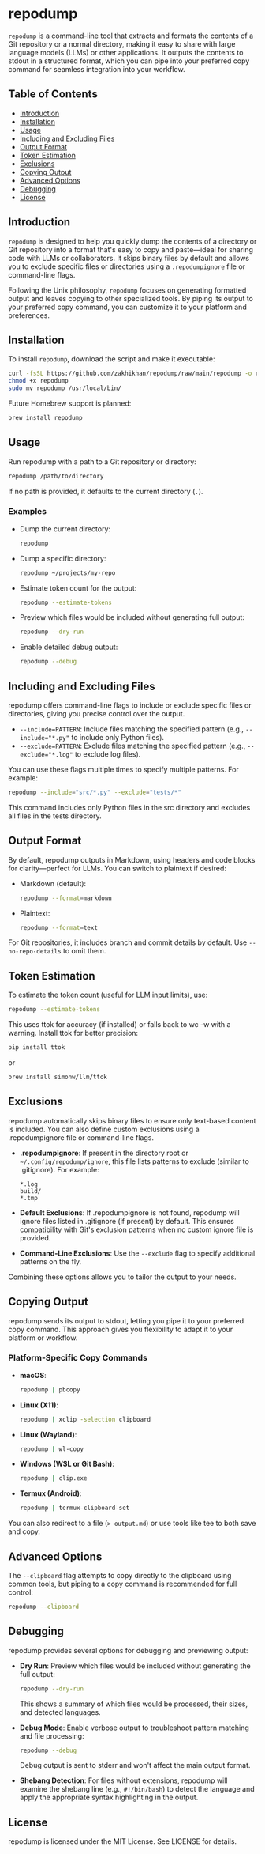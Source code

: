 # repodump

`repodump` is a command-line tool that extracts and formats the contents of a Git repository or a normal directory, making it easy to share with large language models (LLMs) or other applications. It outputs the contents to stdout in a structured format, which you can pipe into your preferred copy command for seamless integration into your workflow.

## Table of Contents
- [Introduction](#introduction)
- [Installation](#installation)
- [Usage](#usage)
- [Including and Excluding Files](#including-and-excluding-files)
- [Output Format](#output-format)
- [Token Estimation](#token-estimation)
- [Exclusions](#exclusions)
- [Copying Output](#copying-output)
- [Advanced Options](#advanced-options)
- [Debugging](#debugging)
- [License](#license)

## Introduction
`repodump` is designed to help you quickly dump the contents of a directory or Git repository into a format that's easy to copy and paste—ideal for sharing code with LLMs or collaborators. It skips binary files by default and allows you to exclude specific files or directories using a `.repodumpignore` file or command-line flags.

Following the Unix philosophy, `repodump` focuses on generating formatted output and leaves copying to other specialized tools. By piping its output to your preferred copy command, you can customize it to your platform and preferences.

## Installation
To install `repodump`, download the script and make it executable:

```bash
curl -fsSL https://github.com/zakhikhan/repodump/raw/main/repodump -o repodump
chmod +x repodump
sudo mv repodump /usr/local/bin/
```

Future Homebrew support is planned:
```bash
brew install repodump
```

## Usage
Run repodump with a path to a Git repository or directory:

```bash
repodump /path/to/directory
```

If no path is provided, it defaults to the current directory (`.`).

### Examples

- Dump the current directory:
  ```bash
  repodump
  ```

- Dump a specific directory:
  ```bash
  repodump ~/projects/my-repo
  ```

- Estimate token count for the output:
  ```bash
  repodump --estimate-tokens
  ```

- Preview which files would be included without generating full output:
  ```bash
  repodump --dry-run
  ```

- Enable detailed debug output:
  ```bash
  repodump --debug
  ```

## Including and Excluding Files
repodump offers command-line flags to include or exclude specific files or directories, giving you precise control over the output.

- `--include=PATTERN`: Include files matching the specified pattern (e.g., `--include="*.py"` to include only Python files).
- `--exclude=PATTERN`: Exclude files matching the specified pattern (e.g., `--exclude="*.log"` to exclude log files).

You can use these flags multiple times to specify multiple patterns. For example:

```bash
repodump --include="src/*.py" --exclude="tests/*"
```

This command includes only Python files in the src directory and excludes all files in the tests directory.

## Output Format
By default, repodump outputs in Markdown, using headers and code blocks for clarity—perfect for LLMs. You can switch to plaintext if desired:

- Markdown (default):
  ```bash
  repodump --format=markdown
  ```

- Plaintext:
  ```bash
  repodump --format=text
  ```

For Git repositories, it includes branch and commit details by default. Use `--no-repo-details` to omit them.

## Token Estimation
To estimate the token count (useful for LLM input limits), use:

```bash
repodump --estimate-tokens
```

This uses ttok for accuracy (if installed) or falls back to wc -w with a warning. Install ttok for better precision:

```bash
pip install ttok
```

or

```bash
brew install simonw/llm/ttok
```

## Exclusions
repodump automatically skips binary files to ensure only text-based content is included. You can also define custom exclusions using a .repodumpignore file or command-line flags.

- **.repodumpignore**: If present in the directory root or `~/.config/repodump/ignore`, this file lists patterns to exclude (similar to .gitignore). For example:
  ```
  *.log
  build/
  *.tmp
  ```

- **Default Exclusions**: If .repodumpignore is not found, repodump will ignore files listed in .gitignore (if present) by default. This ensures compatibility with Git's exclusion patterns when no custom ignore file is provided.

- **Command-Line Exclusions**: Use the `--exclude` flag to specify additional patterns on the fly.

Combining these options allows you to tailor the output to your needs.

## Copying Output
repodump sends its output to stdout, letting you pipe it to your preferred copy command. This approach gives you flexibility to adapt it to your platform or workflow.

### Platform-Specific Copy Commands

- **macOS**:
  ```bash
  repodump | pbcopy
  ```

- **Linux (X11)**:
  ```bash
  repodump | xclip -selection clipboard
  ```

- **Linux (Wayland)**:
  ```bash
  repodump | wl-copy
  ```

- **Windows (WSL or Git Bash)**:
  ```bash
  repodump | clip.exe
  ```

- **Termux (Android)**:
  ```bash
  repodump | termux-clipboard-set
  ```

You can also redirect to a file (`> output.md`) or use tools like tee to both save and copy.

## Advanced Options
The `--clipboard` flag attempts to copy directly to the clipboard using common tools, but piping to a copy command is recommended for full control:

```bash
repodump --clipboard
```

## Debugging
repodump provides several options for debugging and previewing output:

- **Dry Run**: Preview which files would be included without generating the full output:
  ```bash
  repodump --dry-run
  ```
  This shows a summary of which files would be processed, their sizes, and detected languages.

- **Debug Mode**: Enable verbose output to troubleshoot pattern matching and file processing:
  ```bash
  repodump --debug
  ```
  Debug output is sent to stderr and won't affect the main output format.

- **Shebang Detection**: For files without extensions, repodump will examine the shebang line (e.g., `#!/bin/bash`) to detect the language and apply the appropriate syntax highlighting in the output.

## License
repodump is licensed under the MIT License. See LICENSE for details.